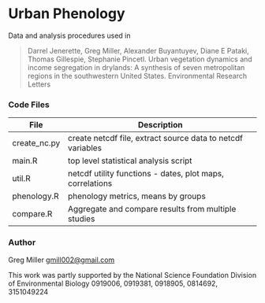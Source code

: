 Urban Phenology
===============

Data and analysis procedures used in

> Darrel Jenerette, Greg Miller, Alexander Buyantuyev, Diane E Pataki, Thomas Gillespie, Stephanie Pincetl. 
> Urban vegetation dynamics and income segregation in drylands: 
>   A synthesis of seven metropolitan regions in the southwestern United States. 
> Environmental Research Letters

### Code Files

| File         | Description                                                 |
| -------------| ----------------------------------------------------------- |
| create_nc.py | create netcdf file, extract source data to netcdf variables |
| main.R       | top level statistical analysis script                       |
| util.R       | netcdf utility functions - dates, plot maps, correlations   |
| phenology.R  | phenology metrics, means by groups                          |
| compare.R    | Aggregate and compare results from multiple studies         |

### Author

Greg Miller gmill002@gmail.com

This work was partly supported by the National Science Foundation Division of Environmental Biology 0919006, 0919381, 0918905, 0814692, 3151049224

